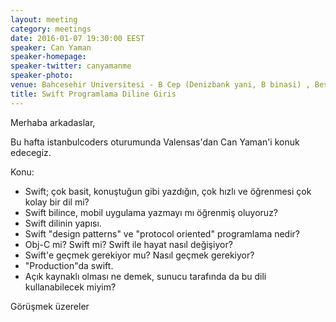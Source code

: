 ```yaml
---
layout: meeting
category: meetings
date: 2016-01-07 19:30:00 EEST
speaker: Can Yaman
speaker-homepage: 
speaker-twitter: canyamanme
speaker-photo: 
venue: Bahcesehir Universitesi - B Cep (Denizbank yani, B binasi) , Besiktas kampusu 
title: Swift Programlama Diline Giris
---
```


Merhaba arkadaslar,

Bu hafta istanbulcoders oturumunda Valensas'dan Can Yaman'i konuk edecegiz.

Konu:
* Swift; çok basit, konuştuğun gibi yazdığın, çok hızlı ve öğrenmesi çok kolay bir dil mi?
* Swift bilince, mobil uygulama yazmayı mı öğrenmiş oluyoruz?
* Swift dilinin yapısı.
* Swift "design patterns" ve "protocol oriented" programlama nedir?
* Obj-C mi? Swift mi? Swift ile hayat nasıl değişiyor?
* Swift'e geçmek gerekiyor mu? Nasıl geçmek gerekiyor?
* "Production"da swift.
* Açık kaynaklı olması ne demek, sunucu tarafında da bu dili kullanabilecek miyim?

Görüşmek üzereler

